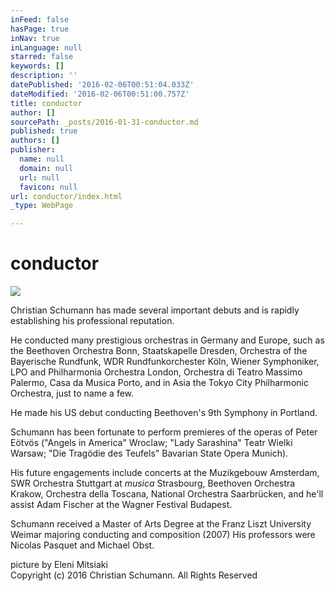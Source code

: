 ```yaml
---
inFeed: false
hasPage: true
inNav: true
inLanguage: null
starred: false
keywords: []
description: ''
datePublished: '2016-02-06T00:51:04.033Z'
dateModified: '2016-02-06T00:51:00.757Z'
title: conductor
author: []
sourcePath: _posts/2016-01-31-conductor.md
published: true
authors: []
publisher:
  name: null
  domain: null
  url: null
  favicon: null
url: conductor/index.html
_type: WebPage

---
```

# conductor
![](https://the-grid-user-content.s3-us-west-2.amazonaws.com/524279af-8c41-40dc-87f8-f1f22f3120dc.jpg)

Christian Schumann has made several important debuts and is rapidly establishing his professional reputation.

He conducted many prestigious orchestras in Germany and Europe, such 
as the Beethoven Orchestra Bonn, Staatskapelle Dresden, Orchestra of the
Bayerische Rundfunk, WDR Rundfunkorchester Köln, Wiener Symphoniker, 
LPO and Philharmonia Orchestra London, Orchestra di Teatro Massimo 
Palermo, Casa da Musica Porto, and in Asia the Tokyo City Philharmonic 
Orchestra, just to name a few.

He made his US debut conducting Beethoven's 9th Symphony in Portland.

Schumann has been fortunate to perform premieres of the operas of 
Peter Eötvös ("Angels in America" Wroclaw; "Lady Sarashina" Teatr Wielki Warsaw; "Die Tragödie des Teufels" Bavarian State Opera Munich).

His future engagements include concerts at the Muzikgebouw Amsterdam, SWR Orchestra Stuttgart at _musica_
Strasbourg, Beethoven Orchestra Krakow, Orchestra della Toscana, 
National Orchestra Saarbrücken, and he'll assist Adam Fischer at the 
Wagner Festival Budapest.

Schumann received a Master of Arts Degree at the Franz Liszt 
University Weimar majoring conducting and composition (2007) His 
professors were Nicolas Pasquet and Michael Obst.

picture by Eleni Mitsiaki  
Copyright (c) 2016 Christian Schumann. All Rights Reserved